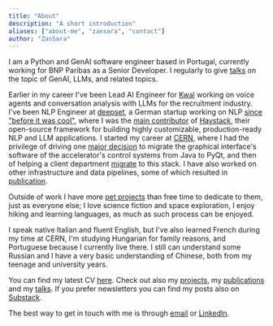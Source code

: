 ```yaml
---
title: "About"
description: "A short introduction"
aliases: ["about-me", "zansara", "contact"]
author: "ZanSara"
---
```


I am a Python and GenAI software engineer based in Portugal, currently working for BNP Paribas as a Senior Developer. I regularly to give [talks](/talks) on the topic of GenAI, LLMs, and related topics.

Earlier in my career I've been Lead AI Engineer for [Kwal](https://www.kwal.ai/) working on voice agents and conversation analysis with LLMs for the recruitment industry. 
I've been NLP Engineer at [deepset](https://www.deepset.ai/), a German startup working on NLP [since "before it was cool"](https://www.deepset.ai/about), where I was the [main contributor](https://github.com/deepset-ai/haystack/graphs/contributors) of [Haystack](https://haystack.deepset.ai/), their open-source framework for building highly customizable,  production-ready NLP and LLM applications.
I started my career at [CERN](https://home.cern/), where I had the privilege of driving one [major decision](/publications/tucpr03/) to migrate the graphical interface's software of the accelerator's control systems from Java to PyQt, and then of helping a client department [migrate](/publications/thpv014/) to this stack. I have also worked on other infrastructure and data pipelines, some of which resulted in [publication](/publications/thpv042/).

Outside of work I have more [pet projects](/projects) than free time to dedicate to them, just as everyone else; I love science fiction and space exploration, I enjoy hiking and learning languages, as much as such process can be enjoyed.

I speak native Italian and fluent English, but I've also learned French during my time at CERN, I'm studying Hungarian for family reasons, and Portuguese because I currently live there. I still can understand some Russian and I have a very basic understanding of Chinese, both from my teenage and university years.

You can find my latest CV [here](/me/sara_zanzottera_cv.pdf). Check out also my [projects](/projects), my [publications](/publications) and my [talks](/talks). If you prefer newsletters you can find my posts also on [Substack](https://zansara.substack.com/).

The best way to get in touch with me is through [email](mailto:blog@zansara.dev) or [LinkedIn](https://www.linkedin.com/in/sarazanzottera).
